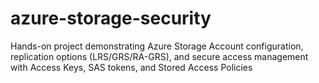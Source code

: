 # azure-storage-security
Hands-on project demonstrating Azure Storage Account configuration, replication options (LRS/GRS/RA-GRS), and secure access management with Access Keys, SAS tokens, and Stored Access Policies
